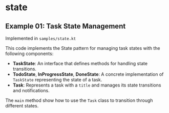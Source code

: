 # state

## Example 01: Task State Management

Implemented in `samples/state.kt`

This code implements the State pattern for managing task states with the following components:

- **TaskState**: An interface that defines methods for handling state transitions.
- **TodoState**, **InProgressState**, **DoneState**: A concrete implementation of `TaskState` representing the state of a task.
- **Task**: Represents a task with a `title` and manages its state transitions and notifications.

The `main` method show how to use the `Task` class to transition through different states.
